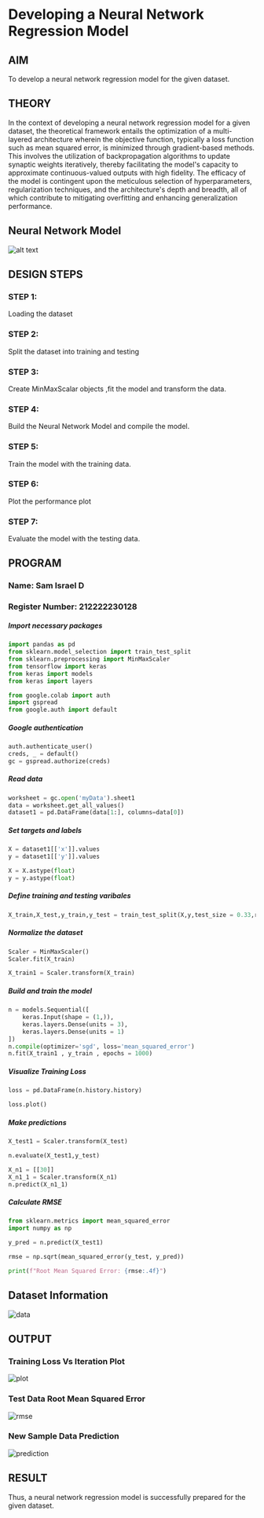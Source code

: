 # Developing a Neural Network Regression Model

## AIM

To develop a neural network regression model for the given dataset.

## THEORY

In the context of developing a neural network regression model for a given dataset, the theoretical framework entails the optimization of a multi-layered architecture wherein the objective function, typically a loss function such as mean squared error, is minimized through gradient-based methods. This involves the utilization of backpropagation algorithms to update synaptic weights iteratively, thereby facilitating the model's capacity to approximate continuous-valued outputs with high fidelity. The efficacy of the model is contingent upon the meticulous selection of hyperparameters, regularization techniques, and the architecture's depth and breadth, all of which contribute to mitigating overfitting and enhancing generalization performance.

## Neural Network Model

![alt text](image.png)

## DESIGN STEPS

### STEP 1:

Loading the dataset

### STEP 2:

Split the dataset into training and testing

### STEP 3:

Create MinMaxScalar objects ,fit the model and transform the data.

### STEP 4:

Build the Neural Network Model and compile the model.

### STEP 5:

Train the model with the training data.

### STEP 6:

Plot the performance plot

### STEP 7:

Evaluate the model with the testing data.

## PROGRAM
### Name: Sam Israel D
### Register Number: 212222230128
##### Import necessary packages
```python
import pandas as pd
from sklearn.model_selection import train_test_split
from sklearn.preprocessing import MinMaxScaler
from tensorflow import keras
from keras import models
from keras import layers

from google.colab import auth
import gspread
from google.auth import default
```
##### Google authentication
```python
auth.authenticate_user()
creds, _ = default()
gc = gspread.authorize(creds)
```
##### Read data
```python
worksheet = gc.open('myData').sheet1
data = worksheet.get_all_values()
dataset1 = pd.DataFrame(data[1:], columns=data[0])
```
##### Set targets and labels
```python
X = dataset1[['x']].values
y = dataset1[['y']].values

X = X.astype(float)
y = y.astype(float)
```
##### Define training and testing varibales
```python
X_train,X_test,y_train,y_test = train_test_split(X,y,test_size = 0.33,random_state = 33)
```
##### Normalize the dataset
```python
Scaler = MinMaxScaler()
Scaler.fit(X_train)

X_train1 = Scaler.transform(X_train)
```
##### Build and train the model
```python
n = models.Sequential([
    keras.Input(shape = (1,)),
    keras.layers.Dense(units = 3),
    keras.layers.Dense(units = 1)
])
n.compile(optimizer='sgd', loss='mean_squared_error')
n.fit(X_train1 , y_train , epochs = 1000)
```
##### Visualize Training Loss
```python
loss = pd.DataFrame(n.history.history)

loss.plot()
```
##### Make predictions
```python
X_test1 = Scaler.transform(X_test)

n.evaluate(X_test1,y_test)

X_n1 = [[30]]
X_n1_1 = Scaler.transform(X_n1)
n.predict(X_n1_1)
```
##### Calculate RMSE
```python
from sklearn.metrics import mean_squared_error
import numpy as np

y_pred = n.predict(X_test1)

rmse = np.sqrt(mean_squared_error(y_test, y_pred))

print(f"Root Mean Squared Error: {rmse:.4f}")
```
## Dataset Information
![data](./images/data.png)
## OUTPUT

### Training Loss Vs Iteration Plot

![plot](./images/plot.png)

### Test Data Root Mean Squared Error

![rmse](./images/rmse.png)

### New Sample Data Prediction
![prediction](./images/prediction.png)

## RESULT

Thus, a neural network regression model is successfully prepared for the given dataset.
